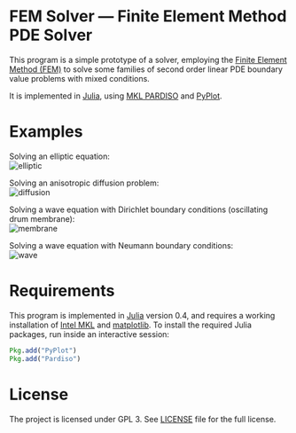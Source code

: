 FEM Solver &mdash; Finite Element Method PDE Solver
====================================================

This program is a simple prototype of a solver, employing the [Finite Element Method (FEM)](https://en.wikipedia.org/wiki/Finite_element_method) to solve some families of second order linear PDE boundary value problems with mixed conditions.

It is implemented in [Julia](http://julialang.org/), using [MKL PARDISO](https://software.intel.com/en-us/node/470282) and [PyPlot](http://matplotlib.org/api/pyplot_api.html).

Examples
========

Solving an elliptic equation:<br/>
![elliptic](https://user-images.githubusercontent.com/8300317/38541103-547dacc6-3c9e-11e8-9a7d-4559e86964e3.jpeg)

Solving an anisotropic diffusion problem:<br/>
![diffusion](https://user-images.githubusercontent.com/8300317/38541102-54608a92-3c9e-11e8-8d12-75e42928d8a9.gif)

Solving a wave equation with Dirichlet boundary conditions (oscillating drum membrane):<br/>
![membrane](https://user-images.githubusercontent.com/8300317/38541104-549ad314-3c9e-11e8-8559-d624a7ce13aa.gif)

Solving a wave equation with Neumann boundary conditions:<br/>
![wave](https://user-images.githubusercontent.com/8300317/38541105-54b735b8-3c9e-11e8-853b-8cecba0f656a.gif)

Requirements
============
This program is implemented in [Julia](http://julialang.org/) version 0.4, and requires a working installation of [Intel MKL](https://software.intel.com/en-us/intel-mkl) and [matplotlib](http://matplotlib.org/).
To install the required Julia packages, run inside an interactive session:
```julia
Pkg.add("PyPlot")
Pkg.add("Pardiso")
```

License
=======

The project is licensed under GPL 3. See [LICENSE](./LICENSE)
file for the full license.

